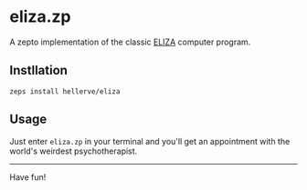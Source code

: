 # eliza.zp

A zepto implementation of the classic [ELIZA](https://en.wikipedia.org/wiki/ELIZA)
computer program.

## Instllation
```
zeps install hellerve/eliza
```

## Usage

Just enter `eliza.zp` in your terminal and you'll get an appointment
with the world's weirdest psychotherapist.

<hr/>
Have fun!
